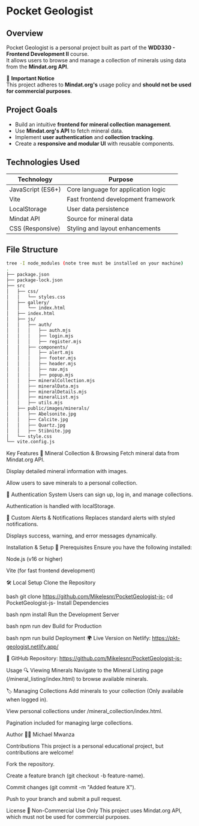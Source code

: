 # Pocket Geologist

## Overview

Pocket Geologist is a personal project built as part of the **WDD330 - Frontend Development II** course.  
It allows users to browse and manage a collection of minerals using data from the **Mindat.org API**.

🚨 **Important Notice**  
This project adheres to **Mindat.org's** usage policy and **should not be used for commercial purposes**.

## Project Goals

- Build an intuitive **frontend for mineral collection management**.
- Use **Mindat.org's API** to fetch mineral data.
- Implement **user authentication** and **collection tracking**.
- Create a **responsive and modular UI** with reusable components.

## Technologies Used

| Technology        | Purpose                             |
| ----------------- | ----------------------------------- |
| JavaScript (ES6+) | Core language for application logic |
| Vite              | Fast frontend development framework |
| LocalStorage      | User data persistence               |
| Mindat API        | Source for mineral data             |
| CSS (Responsive)  | Styling and layout enhancements     |

## File Structure

```bash
tree -I node_modules (note tree must be installed on your machine)
.
├── package.json
├── package-lock.json
├── src
│   ├── css/
│   │   └── styles.css
│   ├── gallery/
│   │   └── index.html
│   ├── index.html
│   ├── js/
│   │   ├── auth/
│   │   │   ├── auth.mjs
│   │   │   ├── login.mjs
│   │   │   ├── register.mjs
│   │   ├── components/
│   │   │   ├── alert.mjs
│   │   │   ├── footer.mjs
│   │   │   ├── header.mjs
│   │   │   ├── nav.mjs
│   │   │   ├── popup.mjs
│   │   ├── mineralCollection.mjs
│   │   ├── mineralData.mjs
│   │   ├── mineralDetails.mjs
│   │   ├── mineralList.mjs
│   │   ├── utils.mjs
│   ├── public/images/minerals/
│   │   ├── Abelsonite.jpg
│   │   ├── Calcite.jpg
│   │   ├── Quartz.jpg
│   │   ├── Stibnite.jpg
│   └── style.css
└── vite.config.js
```

Key Features
🔹 Mineral Collection & Browsing
Fetch mineral data from Mindat.org API.

Display detailed mineral information with images.

Allow users to save minerals to a personal collection.

🔹 Authentication System
Users can sign up, log in, and manage collections.

Authentication is handled with localStorage.

🔹 Custom Alerts & Notifications
Replaces standard alerts with styled notifications.

Displays success, warning, and error messages dynamically.

Installation & Setup
🔧 Prerequisites
Ensure you have the following installed:

Node.js (v16 or higher)

Vite (for fast frontend development)

🛠️ Local Setup
Clone the Repository

bash
git clone https://github.com/Mikelesnr/PocketGeologist-js-
cd PocketGeologist-js-
Install Dependencies

bash
npm install
Run the Development Server

bash
npm run dev
Build for Production

bash
npm run build
Deployment
🌍 Live Version on Netlify: https://pkt-geologist.netlify.app/

📂 GitHub Repository: https://github.com/Mikelesnr/PocketGeologist-js-

Usage
🔍 Viewing Minerals
Navigate to the Mineral Listing page (/mineral_listing/index.html) to browse available minerals.

🏷️ Managing Collections
Add minerals to your collection (Only available when logged in).

View personal collections under /mineral_collection/index.html.

Pagination included for managing large collections.

Author
👨‍💻 Michael Mwanza

Contributions
This project is a personal educational project, but contributions are welcome!

Fork the repository.

Create a feature branch (git checkout -b feature-name).

Commit changes (git commit -m "Added feature X").

Push to your branch and submit a pull request.

License
🚫 Non-Commercial Use Only This project uses Mindat.org API, which must not be used for commercial purposes.
